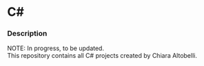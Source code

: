 # C#

### Description
NOTE: In progress, to be updated.
<br>This repository contains all C# projects created by Chiara Altobelli.
